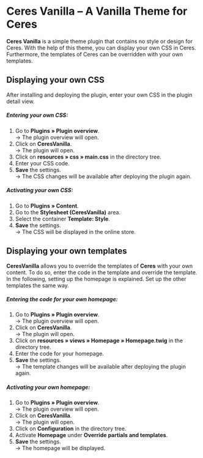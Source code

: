 # Ceres Vanilla – A Vanilla Theme for Ceres

**Ceres Vanilla** is a simple theme plugin that contains no style or design for Ceres. With the help of this theme, you can display your own CSS in Ceres. Furthermore, the templates of Ceres can be overridden with your own templates.

## Displaying your own CSS

After installing and deploying the plugin, enter your own CSS in the plugin detail view.

##### Entering your own CSS:

1. Go to **Plugins » Plugin overview**.<br /> → The plugin overview will open. 
2. Click on **CeresVanilla**.<br /> → The plugin will open. 
3. Click on **resources » css » main.css** in the directory tree.
4. Enter your CSS code.  
7. **Save** the settings.<br /> → The CSS changes will be available after deploying the plugin again.

##### Activating your own CSS:

1. Go to **Plugins » Content**. 
2. Go to the **Stylesheet (CeresVanilla)** area.
3. Select the container **Template: Style**. 
4. **Save** the settings.<br /> → The CSS will be displayed in the online store.

## Displaying your own templates

**CeresVanilla** allows you to override the templates of **Ceres** with your own content. To do so, enter the code in the template and override the template. In the following, setting up the homepage is explained. Set up the other templates the same way.

##### Entering the code for your own homepage:

1. Go to **Plugins » Plugin overview**.<br /> → The plugin overview will open. 
2. Click on **CeresVanilla**.<br /> → The plugin will open. 
3. Click on **resources » views » Homepage » Homepage.twig** in the directory tree.
4. Enter the code for your homepage.  
7. **Save** the settings.<br /> → The template changes will be available after deploying the plugin again.

##### Activating your own homepage:


1. Go to **Plugins » Plugin overview**.<br /> → The plugin overview will open. 
2. Click on **CeresVanilla**.<br /> → The plugin will open. 
3. Click on **Configuration** in the directory tree.
4. Activate **Homepage** under **Override partials and templates**.  
7. **Save** the settings.<br /> → The homepage will be displayed.
